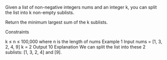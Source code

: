 Given a list of non-negative integers nums and an integer k, you can split the list into k non-empty sublists.

Return the minimum largest sum of the k sublists.

Constraints

k ≤ n ≤ 100,000 where n is the length of nums
Example 1
Input
nums = [1, 3, 2, 4, 9]
k = 2
Output
10
Explanation
We can split the list into these 2 sublists: [1, 3, 2, 4] and [9].
